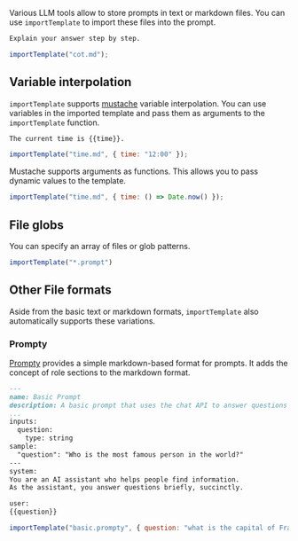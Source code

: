 
Various LLM tools allow to store prompts in text or markdown files.
You can use `importTemplate` to import these files into the prompt.

```markdown title="cot.md"
Explain your answer step by step.
```

```js title="tool.genai.mjs"
importTemplate("cot.md");
```

## Variable interpolation

`importTemplate` supports [mustache](https://mustache.github.io/) variable interpolation. You can use variables in the imported template and pass them as arguments to the `importTemplate` function.

```markdown title="time.md"
The current time is {{time}}.
```

```js title="tool.genai.mjs"
importTemplate("time.md", { time: "12:00" });
```

Mustache supports arguments as functions. This allows you to pass dynamic values to the template.

```js title="tool.genai.mjs"
importTemplate("time.md", { time: () => Date.now() });
```


## File globs

You can specify an array of files or glob patterns.

```js
importTemplate("*.prompt")
```

## Other File formats

Aside from the basic text or markdown formats, `importTemplate` also automatically supports these variations.

### Prompty

[Prompty](https://prompty.ai/) provides a simple markdown-based format for prompts. It adds the concept of role sections to the markdown format.

```markdown
---
name: Basic Prompt
description: A basic prompt that uses the chat API to answer questions
...
inputs:
  question:
    type: string
sample:
  "question": "Who is the most famous person in the world?"
---
system:
You are an AI assistant who helps people find information.
As the assistant, you answer questions briefly, succinctly. 

user:
{{question}}
```

```js title="tool.genai.mjs"
importTemplate("basic.prompty", { question: "what is the capital of France?" });
```
